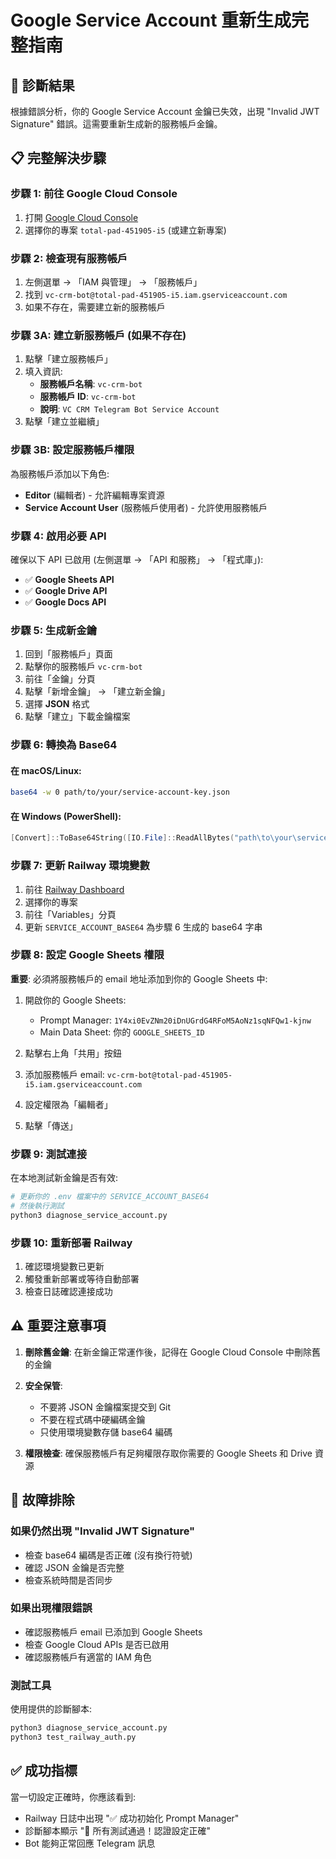 # Google Service Account 重新生成完整指南

## 🚨 診斷結果
根據錯誤分析，你的 Google Service Account 金鑰已失效，出現 "Invalid JWT Signature" 錯誤。這需要重新生成新的服務帳戶金鑰。

## 📋 完整解決步驟

### 步驟 1: 前往 Google Cloud Console
1. 打開 [Google Cloud Console](https://console.cloud.google.com/)
2. 選擇你的專案 `total-pad-451905-i5` (或建立新專案)

### 步驟 2: 檢查現有服務帳戶
1. 左側選單 → 「IAM 與管理」 → 「服務帳戶」
2. 找到 `vc-crm-bot@total-pad-451905-i5.iam.gserviceaccount.com`
3. 如果不存在，需要建立新的服務帳戶

### 步驟 3A: 建立新服務帳戶 (如果不存在)
1. 點擊「建立服務帳戶」
2. 填入資訊:
   - **服務帳戶名稱**: `vc-crm-bot`
   - **服務帳戶 ID**: `vc-crm-bot`
   - **說明**: `VC CRM Telegram Bot Service Account`
3. 點擊「建立並繼續」

### 步驟 3B: 設定服務帳戶權限
為服務帳戶添加以下角色:
- **Editor** (編輯者) - 允許編輯專案資源
- **Service Account User** (服務帳戶使用者) - 允許使用服務帳戶

### 步驟 4: 啟用必要 API
確保以下 API 已啟用 (左側選單 → 「API 和服務」 → 「程式庫」):
- ✅ **Google Sheets API**
- ✅ **Google Drive API**
- ✅ **Google Docs API**

### 步驟 5: 生成新金鑰
1. 回到「服務帳戶」頁面
2. 點擊你的服務帳戶 `vc-crm-bot`
3. 前往「金鑰」分頁
4. 點擊「新增金鑰」 → 「建立新金鑰」
5. 選擇 **JSON** 格式
6. 點擊「建立」下載金鑰檔案

### 步驟 6: 轉換為 Base64
#### 在 macOS/Linux:
```bash
base64 -w 0 path/to/your/service-account-key.json
```

#### 在 Windows (PowerShell):
```powershell
[Convert]::ToBase64String([IO.File]::ReadAllBytes("path\to\your\service-account-key.json"))
```

### 步驟 7: 更新 Railway 環境變數
1. 前往 [Railway Dashboard](https://railway.app/dashboard)
2. 選擇你的專案
3. 前往「Variables」分頁  
4. 更新 `SERVICE_ACCOUNT_BASE64` 為步驟 6 生成的 base64 字串

### 步驟 8: 設定 Google Sheets 權限
**重要**: 必須將服務帳戶的 email 地址添加到你的 Google Sheets 中:

1. 開啟你的 Google Sheets:
   - Prompt Manager: `1Y4xi0EvZNm20iDnUGrdG4RFoM5AoNz1sqNFQw1-kjnw` 
   - Main Data Sheet: 你的 `GOOGLE_SHEETS_ID`
   
2. 點擊右上角「共用」按鈕

3. 添加服務帳戶 email: `vc-crm-bot@total-pad-451905-i5.iam.gserviceaccount.com`

4. 設定權限為「編輯者」

5. 點擊「傳送」

### 步驟 9: 測試連接
在本地測試新金鑰是否有效:
```bash
# 更新你的 .env 檔案中的 SERVICE_ACCOUNT_BASE64
# 然後執行測試
python3 diagnose_service_account.py
```

### 步驟 10: 重新部署 Railway
1. 確認環境變數已更新
2. 觸發重新部署或等待自動部署
3. 檢查日誌確認連接成功

## ⚠️ 重要注意事項

1. **刪除舊金鑰**: 在新金鑰正常運作後，記得在 Google Cloud Console 中刪除舊的金鑰

2. **安全保管**: 
   - 不要將 JSON 金鑰檔案提交到 Git
   - 不要在程式碼中硬編碼金鑰
   - 只使用環境變數存儲 base64 編碼

3. **權限檢查**: 確保服務帳戶有足夠權限存取你需要的 Google Sheets 和 Drive 資源

## 🔧 故障排除

### 如果仍然出現 "Invalid JWT Signature"
- 檢查 base64 編碼是否正確 (沒有換行符號)
- 確認 JSON 金鑰是否完整
- 檢查系統時間是否同步

### 如果出現權限錯誤
- 確認服務帳戶 email 已添加到 Google Sheets
- 檢查 Google Cloud APIs 是否已啟用
- 確認服務帳戶有適當的 IAM 角色

### 測試工具
使用提供的診斷腳本:
```bash
python3 diagnose_service_account.py
python3 test_railway_auth.py
```

## ✅ 成功指標
當一切設定正確時，你應該看到:
- Railway 日誌中出現 "✅ 成功初始化 Prompt Manager"
- 診斷腳本顯示 "🎉 所有測試通過！認證設定正確"
- Bot 能夠正常回應 Telegram 訊息